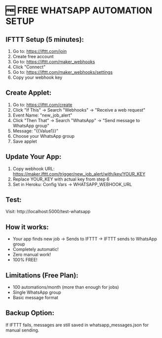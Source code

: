 # 🆓 FREE WHATSAPP AUTOMATION SETUP

## IFTTT Setup (5 minutes):

1. Go to: https://ifttt.com/join
2. Create free account
3. Go to: https://ifttt.com/maker_webhooks
4. Click "Connect"
5. Go to: https://ifttt.com/maker_webhooks/settings
6. Copy your webhook key

## Create Applet:

1. Go to: https://ifttt.com/create
2. Click "If This" → Search "Webhooks" → "Receive a web request"
3. Event Name: "new_job_alert"
4. Click "Then That" → Search "WhatsApp" → "Send message to WhatsApp group"
5. Message: "{{Value1}}"
6. Choose your WhatsApp group
7. Save applet

## Update Your App:

1. Copy webhook URL: https://maker.ifttt.com/trigger/new_job_alert/with/key/YOUR_KEY
2. Replace YOUR_KEY with actual key from step 6
3. Set in Heroku: Config Vars → WHATSAPP_WEBHOOK_URL

## Test:

Visit: http://localhost:5000/test-whatsapp

## How it works:

- Your app finds new job → Sends to IFTTT → IFTTT sends to WhatsApp group
- Completely automatic!
- Zero manual work!
- 100% FREE!

## Limitations (Free Plan):

- 100 automations/month (more than enough for jobs)
- Single WhatsApp group
- Basic message format

## Backup Option:

If IFTTT fails, messages are still saved in whatsapp_messages.json for manual sending.
